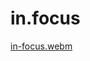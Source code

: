 # in.focus
[in-focus.webm](https://user-images.githubusercontent.com/70761083/199110851-f07f066a-7378-47b2-8989-a6942af56224.webm)
